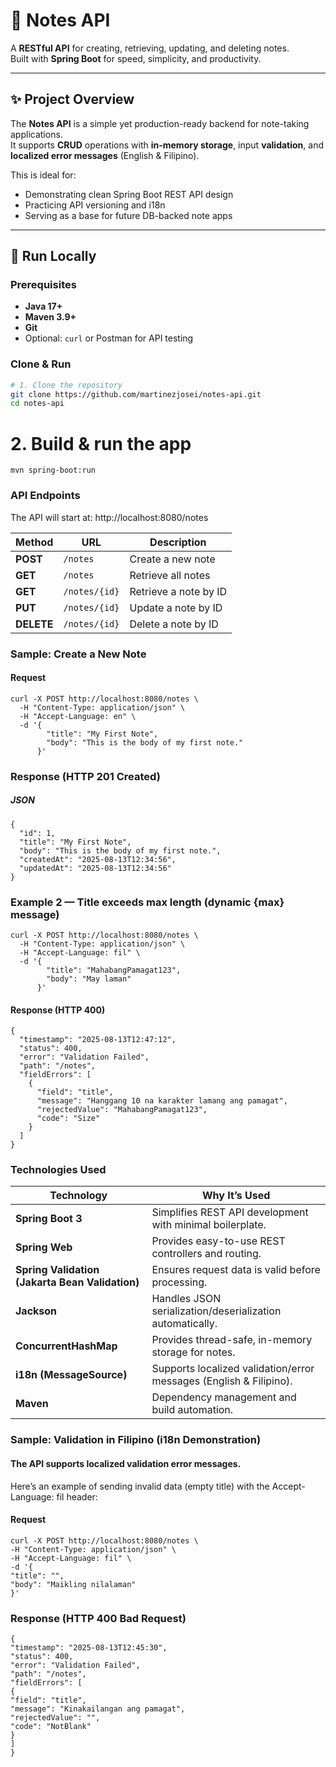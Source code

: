 # 📓 Notes API

A **RESTful API** for creating, retrieving, updating, and deleting notes.  
Built with **Spring Boot** for speed, simplicity, and productivity.

---

## ✨ Project Overview

The **Notes API** is a simple yet production-ready backend for note-taking applications.  
It supports **CRUD** operations with **in-memory storage**, input **validation**, and **localized error messages** (English & Filipino).

This is ideal for:
- Demonstrating clean Spring Boot REST API design
- Practicing API versioning and i18n
- Serving as a base for future DB-backed note apps

---

## 🚀 Run Locally

### **Prerequisites**
- **Java 17+**
- **Maven 3.9+**
- **Git**
- Optional: `curl` or Postman for API testing

### **Clone & Run**
```bash
# 1. Clone the repository
git clone https://github.com/martinezjosei/notes-api.git
cd notes-api
```

# 2. Build & run the app
````
mvn spring-boot:run
````

### API Endpoints
The API will start at:
http://localhost:8080/notes

| Method     | URL        | Description           |
| ---------- | ---------- | --------------------- |
| **POST**   | `/notes`   | Create a new note     |
| **GET**    | `/notes`   | Retrieve all notes    |
| **GET**    | `/notes/{id}` | Retrieve a note by ID |
| **PUT**    | `/notes/{id}` | Update a note by ID   |
| **DELETE** | `/notes/{id}` | Delete a note by ID   |


### Sample: Create a New Note
#### Request 
````
curl -X POST http://localhost:8080/notes \
  -H "Content-Type: application/json" \
  -H "Accept-Language: en" \
  -d '{
        "title": "My First Note",
        "body": "This is the body of my first note."
      }'
````

### Response (HTTP 201 Created)
##### JSON
````
{
  "id": 1,
  "title": "My First Note",
  "body": "This is the body of my first note.",
  "createdAt": "2025-08-13T12:34:56",
  "updatedAt": "2025-08-13T12:34:56"
}
````
### Example 2 — Title exceeds max length (dynamic {max} message)
````
curl -X POST http://localhost:8080/notes \
  -H "Content-Type: application/json" \
  -H "Accept-Language: fil" \
  -d '{
        "title": "MahabangPamagat123",
        "body": "May laman"
      }'

````
#### Response (HTTP 400) 
````
{
  "timestamp": "2025-08-13T12:47:12",
  "status": 400,
  "error": "Validation Failed",
  "path": "/notes",
  "fieldErrors": [
    {
      "field": "title",
      "message": "Hanggang 10 na karakter lamang ang pamagat",
      "rejectedValue": "MahabangPamagat123",
      "code": "Size"
    }
  ]
}
````

###  Technologies Used
| Technology                                      | Why It’s Used                                                      |
| ----------------------------------------------- | ------------------------------------------------------------------ |
| **Spring Boot 3**                               | Simplifies REST API development with minimal boilerplate.          |
| **Spring Web**                                  | Provides easy-to-use REST controllers and routing.                 |
| **Spring Validation (Jakarta Bean Validation)** | Ensures request data is valid before processing.                   |
| **Jackson**                                     | Handles JSON serialization/deserialization automatically.          |
| **ConcurrentHashMap**                           | Provides thread-safe, in-memory storage for notes.                 |
| **i18n (MessageSource)**                        | Supports localized validation/error messages (English & Filipino). |
| **Maven**                                       | Dependency management and build automation.                        |



###  Sample: Validation in Filipino (i18n Demonstration) 
#### The API supports localized validation error messages.
Here’s an example of sending invalid data (empty title) with the Accept-Language: fil header: 
#### Request
````
curl -X POST http://localhost:8080/notes \
-H "Content-Type: application/json" \
-H "Accept-Language: fil" \
-d '{
"title": "",
"body": "Maikling nilalaman"
}'
````
### Response (HTTP 400 Bad Request) 
````
{
"timestamp": "2025-08-13T12:45:30",
"status": 400,
"error": "Validation Failed",
"path": "/notes",
"fieldErrors": [
{
"field": "title",
"message": "Kinakailangan ang pamagat",
"rejectedValue": "",
"code": "NotBlank"
}
]
}
````







